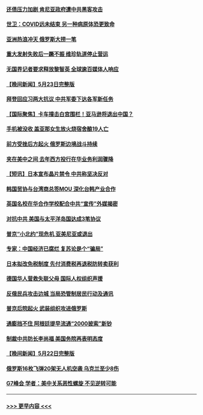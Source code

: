 #### [还债压力加剧 肯尼亚政府遭中共黑客攻击](../pages/prog202/a103719001.md?t=05242143) 
#### [世卫：COVID远未结束 另一种病原体恐更致命](../pages/prog202/a103718997.md?t=05242143) 
#### [亚洲热浪冲天 俄罗斯大捞一笔](../pages/prog202/a103718993.md?t=05242143) 
#### [重大发射失败后一蹶不振 维珍轨道停止营运](../pages/prog202/a103718955.md?t=05242143) 
#### [无国界记者要求释放黎智英 全球逾百媒体人响应](../pages/prog202/a103718952.md?t=05242143) 
#### [【晚间新闻】5月23日完整版](../pages/prog202/a103718828.md?t=05242143) 
#### [拜登回应习两大抗议 中共军委下达各军新任务](../pages/prog202/a103718814.md?t=05242143) 
#### [【国际聚焦】卡车撞击白宫围栏！亚马逊将退出中国？](../pages/prog202/a103718820.md?t=05242143) 
#### [手机被没收 盖亚那女生放火烧宿舍酿19人亡](../pages/prog202/a103718824.md?t=05242143) 
#### [前方受挫后方起火 俄罗斯边境战斗持续](../pages/prog202/a103718715.md?t=05242143) 
#### [夹在美中之间 去年西方投行在华业务利润骤降](../pages/prog202/a103718625.md?t=05242143) 
#### [【短讯】日本宣布晶片禁令 中共称坚决反对](../pages/prog202/a103718577.md?t=05242143) 
#### [韩国贸协与台湾商总签MOU 深化台韩产业合作](../pages/prog202/a103718585.md?t=05242143) 
#### [英国名校在华合作学校配合中共“宣传”外媒揭密](../pages/prog202/a103718513.md?t=05242143) 
#### [对抗中共 美国与太平洋岛国达成3笔协议](../pages/prog202/a103718380.md?t=05242143) 
#### [普京“小北约”现危机 亚美尼亚或退出](../pages/prog202/a103718376.md?t=05242143) 
#### [专家：中国经济已腐烂 复苏论是个“骗局”](../pages/prog202/a103718368.md?t=05242143) 
#### [日本拟改免税制度 先付消费税再退税防转卖获利](../pages/prog202/a103718329.md?t=05242143) 
#### [德国华人营救失联父母 国际人权组织声援](../pages/prog202/a103718317.md?t=05242143) 
#### [反俄民兵攻击边城 当局恐管制居民行动及通讯](../pages/prog202/a103718301.md?t=05242143) 
#### [普京后院起火 武装组织攻进俄罗斯](../pages/prog202/a103718286.md?t=05242143) 
#### [通膨挡不住 阿根廷提早流通“2000披索”新钞](../pages/prog202/a103718247.md?t=05242143) 
#### [制裁中共防长李尚福 美国务院再表明态度](../pages/prog202/a103718180.md?t=05242143) 
#### [【晚间新闻】5月22日完整版](../pages/prog202/a103718147.md?t=05242143) 
#### [俄罗斯16枚飞弹20架无人机空袭 乌克兰至少8伤](../pages/prog202/a103718157.md?t=05242143) 
#### [G7峰会 学者：美中关系恶性螺旋 不见逆转可能](../pages/prog202/a103718158.md?t=05242143) 

----
#### [ >>> 更早内容 <<< ](../indexes/prog202-earlier.md)
